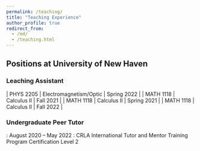 ```yaml
---
permalink: /teaching/
title: "Teaching Experience"
author_profile: true
redirect_from: 
  - /md/
  - /teaching.html
---
```


## Positions at University of New Haven

### Leaching Assistant

| PHYS 2205    | Electromagnetism/Optic       | Spring 2022 |
| MATH 1118    | Calculus II                  | Fall   2021 |
| MATH 1118    | Calculus II                  | Spring 2021 |
| MATH 1118    | Calculus II                  | Fall   2022 |



### Undergraduate Peer Tutor
:   August 2020 – May 2022
:   CRLA International Tutor and Mentor Training Program Certification Level 2